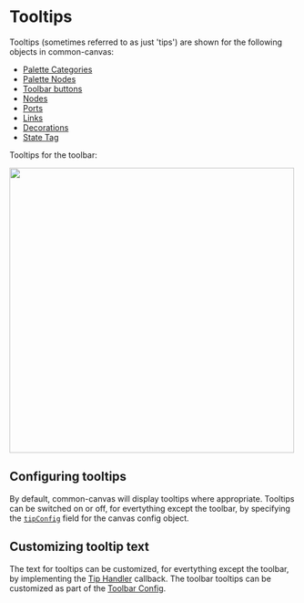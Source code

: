 # Tooltips

Tooltips (sometimes referred to as just 'tips') are shown for the following objects in common-canvas:

* [Palette Categories](01.02-palette.md)
* [Palette Nodes](01.02-palette.md)
* [Toolbar buttons](01.05-toolbar.md)
* [Nodes](01.01.01-nodes.md)
* [Ports](01.01.01-nodes.md/#ports)
* [Links](01.01.02-links.md)
* [Decorations](01.01.04-decorations.md)
* [State Tag](01.07-state-tag.md)

Tooltips for the toolbar:

<img src="../assets/cc-toolbar-tooltips.gif" width="500" />

## Configuring tooltips

By default, common-canvas will display tooltips where appropriate. Tooltips can be switched on or off, for evertything except the toolbar, by specifying the [`tipConfig`](03.02.01-canvas-config.md/#tipconfig) field for the canvas config object.

## Customizing tooltip text

The text for tooltips can be customized, for evertything except the toolbar, by implementing the [Tip Handler](03.03.06-tip-handler.md) callback. The toolbar tooltips can be customized as part of the [Toolbar Config](03.02.02-toolbar-config.md).





